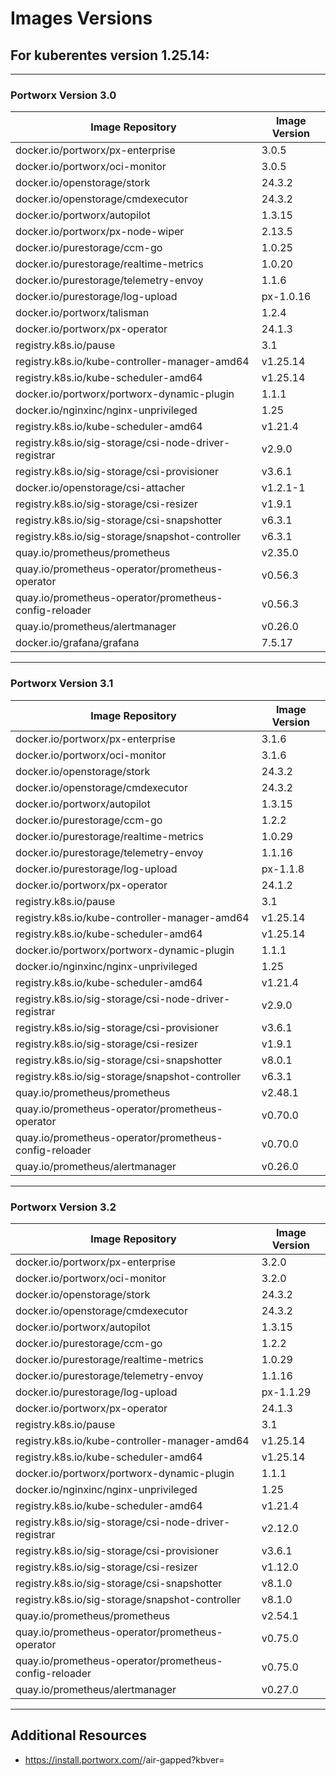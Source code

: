 # Images Versions


## For kuberentes version 1.25.14:

---

### Portworx Version 3.0

| Image Repository                                                 | Image Version      |
|------------------------------------------------------------------|--------------------|
| docker.io/portworx/px-enterprise                                 | 3.0.5             |
| docker.io/portworx/oci-monitor                                   | 3.0.5             |
| docker.io/openstorage/stork                                      | 24.3.2            |
| docker.io/openstorage/cmdexecutor                                | 24.3.2            |
| docker.io/portworx/autopilot                                     | 1.3.15            |
| docker.io/portworx/px-node-wiper                                 | 2.13.5            |
| docker.io/purestorage/ccm-go                                     | 1.0.25            |
| docker.io/purestorage/realtime-metrics                           | 1.0.20            |
| docker.io/purestorage/telemetry-envoy                            | 1.1.6             |
| docker.io/purestorage/log-upload                                 | px-1.0.16         |
| docker.io/portworx/talisman                                      | 1.2.4             |
| docker.io/portworx/px-operator                                   | 24.1.3            |
| registry.k8s.io/pause                                            | 3.1               |
| registry.k8s.io/kube-controller-manager-amd64                    | v1.25.14          |
| registry.k8s.io/kube-scheduler-amd64                             | v1.25.14          |
| docker.io/portworx/portworx-dynamic-plugin                       | 1.1.1             |
| docker.io/nginxinc/nginx-unprivileged                            | 1.25              |
| registry.k8s.io/kube-scheduler-amd64                             | v1.21.4           |
| registry.k8s.io/sig-storage/csi-node-driver-registrar            | v2.9.0            |
| registry.k8s.io/sig-storage/csi-provisioner                      | v3.6.1            |
| docker.io/openstorage/csi-attacher                               | v1.2.1-1          |
| registry.k8s.io/sig-storage/csi-resizer                          | v1.9.1            |
| registry.k8s.io/sig-storage/csi-snapshotter                      | v6.3.1            |
| registry.k8s.io/sig-storage/snapshot-controller                  | v6.3.1            |
| quay.io/prometheus/prometheus                                    | v2.35.0           |
| quay.io/prometheus-operator/prometheus-operator                  | v0.56.3           |
| quay.io/prometheus-operator/prometheus-config-reloader           | v0.56.3           |
| quay.io/prometheus/alertmanager                                  | v0.26.0           |
| docker.io/grafana/grafana                                        | 7.5.17            |

---

### Portworx Version 3.1

| Image Repository                                                 | Image Version      |
|------------------------------------------------------------------|--------------------|
| docker.io/portworx/px-enterprise                                 | 3.1.6             |
| docker.io/portworx/oci-monitor                                   | 3.1.6             |
| docker.io/openstorage/stork                                      | 24.3.2            |
| docker.io/openstorage/cmdexecutor                                | 24.3.2            |
| docker.io/portworx/autopilot                                     | 1.3.15            |
| docker.io/purestorage/ccm-go                                     | 1.2.2             |
| docker.io/purestorage/realtime-metrics                           | 1.0.29            |
| docker.io/purestorage/telemetry-envoy                            | 1.1.16            |
| docker.io/purestorage/log-upload                                 | px-1.1.8          |
| docker.io/portworx/px-operator                                   | 24.1.2            |
| registry.k8s.io/pause                                            | 3.1               |
| registry.k8s.io/kube-controller-manager-amd64                    | v1.25.14          |
| registry.k8s.io/kube-scheduler-amd64                             | v1.25.14          |
| docker.io/portworx/portworx-dynamic-plugin                       | 1.1.1             |
| docker.io/nginxinc/nginx-unprivileged                            | 1.25              |
| registry.k8s.io/kube-scheduler-amd64                             | v1.21.4           |
| registry.k8s.io/sig-storage/csi-node-driver-registrar            | v2.9.0            |
| registry.k8s.io/sig-storage/csi-provisioner                      | v3.6.1            |
| registry.k8s.io/sig-storage/csi-resizer                          | v1.9.1            |
| registry.k8s.io/sig-storage/csi-snapshotter                      | v8.0.1            |
| registry.k8s.io/sig-storage/snapshot-controller                  | v6.3.1            |
| quay.io/prometheus/prometheus                                    | v2.48.1           |
| quay.io/prometheus-operator/prometheus-operator                  | v0.70.0           |
| quay.io/prometheus-operator/prometheus-config-reloader           | v0.70.0           |
| quay.io/prometheus/alertmanager                                  | v0.26.0           |

---

### Portworx Version 3.2

| Image Repository                                                 | Image Version      |
|------------------------------------------------------------------|--------------------|
| docker.io/portworx/px-enterprise                                 | 3.2.0             |
| docker.io/portworx/oci-monitor                                   | 3.2.0             |
| docker.io/openstorage/stork                                      | 24.3.2            |
| docker.io/openstorage/cmdexecutor                                | 24.3.2            |
| docker.io/portworx/autopilot                                     | 1.3.15            |
| docker.io/purestorage/ccm-go                                     | 1.2.2             |
| docker.io/purestorage/realtime-metrics                           | 1.0.29            |
| docker.io/purestorage/telemetry-envoy                            | 1.1.16            |
| docker.io/purestorage/log-upload                                 | px-1.1.29         |
| docker.io/portworx/px-operator                                   | 24.1.3            |
| registry.k8s.io/pause                                            | 3.1               |
| registry.k8s.io/kube-controller-manager-amd64                    | v1.25.14          |
| registry.k8s.io/kube-scheduler-amd64                             | v1.25.14          |
| docker.io/portworx/portworx-dynamic-plugin                       | 1.1.1             |
| docker.io/nginxinc/nginx-unprivileged                            | 1.25              |
| registry.k8s.io/kube-scheduler-amd64                             | v1.21.4           |
| registry.k8s.io/sig-storage/csi-node-driver-registrar            | v2.12.0           |
| registry.k8s.io/sig-storage/csi-provisioner                      | v3.6.1            |
| registry.k8s.io/sig-storage/csi-resizer                          | v1.12.0           |
| registry.k8s.io/sig-storage/csi-snapshotter                      | v8.1.0            |
| registry.k8s.io/sig-storage/snapshot-controller                  | v8.1.0            |
| quay.io/prometheus/prometheus                                    | v2.54.1           |
| quay.io/prometheus-operator/prometheus-operator                  | v0.75.0           |
| quay.io/prometheus-operator/prometheus-config-reloader           | v0.75.0           |
| quay.io/prometheus/alertmanager                                  | v0.27.0           |

---

## Additional Resources
* https://install.portworx.com/<PORTWORX VERSION>/air-gapped?kbver=<KUBERNETES VERSION>